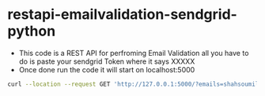 # restapi-emailvalidation-sendgrid-python
* This code is a REST API for perfroming Email Validation all you have to do is paste your sendgrid Token where it says XXXXX
* Once done run the code it will start on localhost:5000

```bash
curl --location --request GET 'http://127.0.0.1:5000/?emails=shahsoumil519@gmail.com'

```